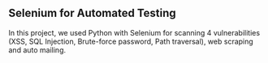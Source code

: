 ## Selenium for Automated Testing
In this project, we used Python with Selenium for scanning 4 vulnerabilities (XSS, SQL Injection, Brute-force password, Path traversal), web scraping and auto mailing.

